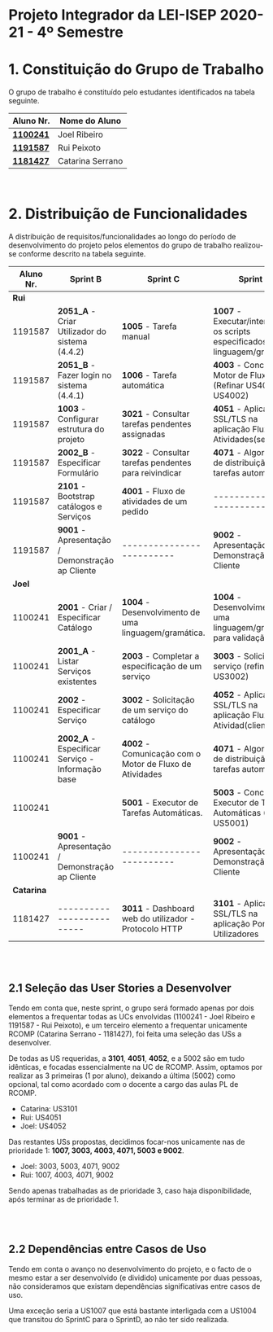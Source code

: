 # Projeto Integrador da LEI-ISEP 2020-21 - 4º Semestre

# 1. Constituição do Grupo de Trabalho

O grupo de trabalho é constituído pelo estudantes identificados na tabela seguinte.

| Aluno Nr.                                                                   | Nome do Aluno    |
| --------------------------------------------------------------------------- | ---------------- |
| **[1100241](./Pastas%20Pessoais/1100241/ListaFuncionalidadesEstudante.md)** | Joel Ribeiro     |
| **[1191587](./Pastas%20Pessoais/1191587/ListaFuncionalidadesEstudante.md)** | Rui Peixoto      |
| **[1181427](./Pastas%20Pessoais/1171482/ListaFuncionalidadesEstudante.md)** | Catarina Serrano |

<br>

# 2. Distribuição de Funcionalidades

A distribuição de requisitos/funcionalidades ao longo do período de desenvolvimento do projeto pelos elementos do grupo de trabalho realizou-se conforme descrito na tabela seguinte.

| Aluno Nr. | Sprint B | Sprint C | Sprint D |
| --------- | -------- | -------- | -------- |
| **Rui**   |          |          |          |
| 1191587   | **2051_A** - Criar Utilizador do sistema (4.4.2)    | **1005** - Tarefa manual                               | **1007** - Executar/interpretar os scripts especificados na linguagem/gramática    |
| 1191587   | **2051_B** - Fazer login no sistema (4.4.1)         | **1006** - Tarefa automática                           | **4003** - Concluir Motor de Fluxo (Refinar US4001 e US4002)                       |
| 1191587   | **1003** - Configurar estrutura do projeto          | **3021** - Consultar tarefas pendentes assignadas      | **4051** - Aplicar SSL/TLS na aplicação Fluxo de Atividades(servidora)             |
| 1191587   | **2002_B** - Especificar Formulário                 | **3022** - Consultar tarefas pendentes para reivindicar| **4071** - Algoritmos de distribuição de tarefas automáticas                       |
| 1191587   | **2101** - Bootstrap catálogos e Serviços           | **4001** - Fluxo de atividades de um pedido            | -------------------------                                                          |
|   1191587   |**9001** - Apresentação / Demonstração ap Cliente  |  -------------------------                             | **9002** - Apresentação/ Demonstração ao Cliente                                   |
| **Joel**  |          |          |          |
| 1100241   | **2001** - Criar / Especificar Catálogo             | **1004** - Desenvolvimento de uma linguagem/gramática. | **1004** - Desenvolvimento de uma linguagem/gramática para validação.              |
| 1100241   | **2001_A** - Listar Serviços existentes             | **2003** - Completar a especificação de um serviço     | **3003** - Solicitar um serviço (refinar US3002)                                   |
| 1100241   | **2002** - Especificar Serviço                      | **3002** - Solicitação de um serviço do catálogo       | **4052** - Aplicar SSL/TLS na aplicação Fluxo de Atividad(cliente)                 |
| 1100241   | **2002_A** - Especificar Serviço - Informação base  | **4002** - Comunicação com o Motor de Fluxo de Atividades| **4071** - Algoritmos de distribuição de tarefas automáticas                     |
| 1100241   |                                                     | **5001** - Executor de Tarefas Automáticas.            | **5003** - Concluir Executor de Tarefas Automáticas (Refinar US5001)               |
| 1100241   |**9001** - Apresentação / Demonstração ap Cliente    | -------------------------                              | **9002** - Apresentação/ Demonstração ao Cliente                                   |
| **Catarina**|       |           |          |
| 1181427   |-------------------------                            | **3011** - Dashboard web do utilizador -Protocolo HTTP | **3101** - Aplicar SSL/TLS na aplicação Portal de Utilizadores                     |


<br><br>

## 2.1 Seleção das User Stories a Desenvolver
 
Tendo em conta que, neste sprint, o grupo será formado apenas por dois elementos a frequentar todas as UCs envolvidas (1100241 - Joel Ribeiro e 1191587 - Rui Peixoto), e um terceiro elemento a frequentar unicamente RCOMP (Catarina Serrano - 1181427), foi feita uma seleção das USs a desenvolver.  

De todas as US requeridas, a **3101**, **4051**, **4052**, e a 5002 são em tudo idênticas, e focadas essencialmente na UC de RCOMP. Assim, optamos por realizar as 3 primeiras (1 por aluno), deixando a última (5002) como opcional, tal como acordado com o docente a cargo das aulas PL de RCOMP.

- Catarina: US3101
- Rui: US4051
- Joel: US4052

Das restantes USs propostas, decidimos focar-nos unicamente nas de prioridade 1: **1007, 3003, 4003, 4071, 5003 e 9002**.

- Joel: 3003, 5003, 4071, 9002
- Rui: 1007, 4003, 4071, 9002

Sendo apenas trabalhadas as de prioridade 3, caso haja disponibilidade, após terminar as de prioridade 1.

<br><br>

## 2.2 Dependências entre Casos de Uso


Tendo em conta o avanço no desenvolvimento do projeto, e o facto de o mesmo estar a ser desenvolvido (e dividido) unicamente por duas pessoas, não consideramos que existam dependências significativas entre casos de uso.

Uma exceção seria a US1007 que está bastante interligada com a US1004 que transitou do SprintC para o SprintD, ao não ter sido realizada.

<br><br>

